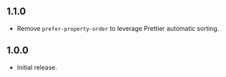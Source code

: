 ## 1.1.0

- Remove `prefer-property-order` to leverage Prettier automatic sorting.

## 1.0.0

- Initial release.
